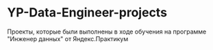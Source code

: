 # YP-Data-Engineer-projects
Проекты, которые были выполнены в ходе обучения на программе "Инженер данных" от Яндекс.Практикум
